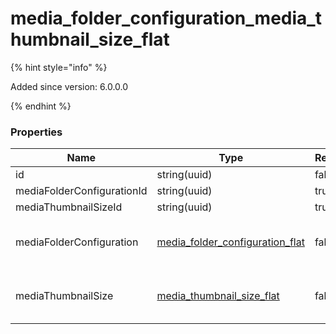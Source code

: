 
# media_folder_configuration_media_thumbnail_size_flat

{% hint style="info" %}

Added since version: 6.0.0.0

{% endhint %}

### Properties

|Name|Type|Required|Restrictions|Description|
|---|---|---|---|---|
|id|string(uuid)|false|none|none|
|mediaFolderConfigurationId|string(uuid)|true|none|none|
|mediaThumbnailSizeId|string(uuid)|true|none|none|
|mediaFolderConfiguration|[media_folder_configuration_flat](/schema/media_folder_configuration_flat)|false|none|Added since version: 6.0.0.0|
|mediaThumbnailSize|[media_thumbnail_size_flat](/schema/media_thumbnail_size_flat)|false|none|Added since version: 6.0.0.0|
